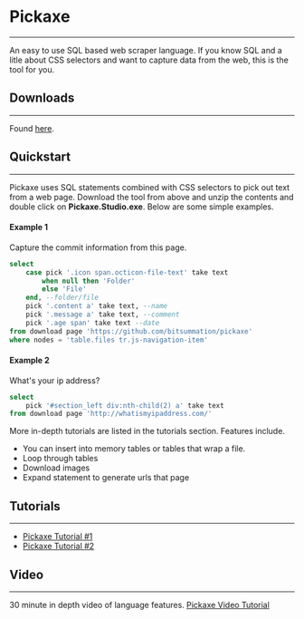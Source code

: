 # Pickaxe
---
An easy to use SQL based web scraper language. If you know SQL and a litle about CSS selectors and want to capture data from the web, this is the tool for you.
## Downloads
---
Found [here](http://brockreeve.com/page/Pickaxe-A-SQL-web-scraper.aspx).
## Quickstart
---
Pickaxe uses SQL statements combined with CSS selectors to pick out text from a web page. Download the tool from above and unzip the contents and double click on **Pickaxe.Studio.exe**. Below are some simple examples.
#### Example 1
Capture the commit information from this page.
```sql
select
	case pick '.icon span.octicon-file-text' take text
		when null then 'Folder'
		else 'File'
	end, --folder/file
	pick '.content a' take text, --name
	pick '.message a' take text, --comment
	pick '.age span' take text --date
from download page 'https://github.com/bitsummation/pickaxe'
where nodes = 'table.files tr.js-navigation-item'
```
#### Example 2
What's your ip address?
```sql
select
	pick '#section_left div:nth-child(2) a' take text
from download page 'http://whatismyipaddress.com/'
```
More in-depth tutorials are listed in the tutorials section. Features include.
* You can insert into memory tables or tables that wrap a file.
* Loop through tables
* Download images
* Expand statement to generate urls that page

## Tutorials
---
* [Pickaxe Tutorial #1](http://brockreeve.com/post/2015/07/23/SQL-based-web-scraper-language-Tutorial-1.aspx)
* [Pickaxe Tutorial #2](http://brockreeve.com/post/2015/07/31/SQL-based-web-scraper-language-Tutorial-2.aspx)

## Video
---
30 minute in depth video of language features. [Pickaxe Video Tutorial](https://www.youtube.com/watch?v=-F-FftxaXOs)


